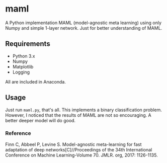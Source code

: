 # maml

A Python implementation MAML (model-agnostic meta learning) using only Numpy and simple 1-layer network. Just for better understanding of MAML.

## Requirements

- Python 3.x
- Numpy
- Matplotlib
- Logging

All are included in Anaconda.

## Usage

Just run `maml.py`, that's all. This implements a binary classification problem. However, I noticed that the results of MAML are not so encouraging. A better deeper model will do good.

### Reference

Finn C, Abbeel P, Levine S. Model-agnostic meta-learning for fast adaptation of deep networks[C]//Proceedings of the 34th International Conference on Machine Learning-Volume 70. JMLR. org, 2017: 1126-1135.